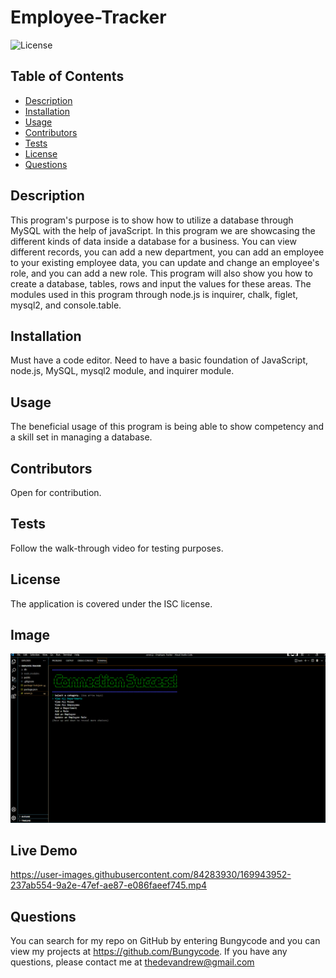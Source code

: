 # Employee-Tracker

  ![License](https://img.shields.io/badge/License-ISC-yellow)

  ## Table of Contents
  * [Description](#description)
  * [Installation](#installation)
  * [Usage](#usage)
  * [Contributors](#contributors)
  * [Tests](#tests)
  * [License](#license)
  * [Questions](#questions)
  
  ## Description 
  This program's purpose is to show how to utilize a database through MySQL with the help of javaScript. In this program we are showcasing the different kinds of data inside a database for a business. You can view different records, you can add a new department, you can add an employee to your existing employee data, you can update and change an employee's role, and you can add a new role. This program will also show you how to create a database, tables, rows and input the values for these areas. The modules used in this program through node.js is inquirer, chalk, figlet, mysql2, and console.table.
  
  ## Installation 
  Must have a code editor. Need to have a basic foundation of JavaScript, node.js, MySQL, mysql2 module, and inquirer module.

  ## Usage 
  The beneficial usage of this program is being able to show competency and a skill set in managing a database.

  ## Contributors
  Open for contribution.

  ## Tests
  Follow the walk-through video for testing purposes.

  ## License 
  The application is covered under the ISC license.

  ## Image
  ![This is an image of the Employee-Tracker program.](./public/images/Employee-Tracker.png)

  ## Live Demo
https://user-images.githubusercontent.com/84283930/169943952-237ab554-9a2e-47ef-ae87-e086faeef745.mp4

  ## Questions
  You can search for my repo on GitHub by entering Bungycode and you can view my projects at https://github.com/Bungycode. If you have any questions, please contact me at thedevandrew@gmail.com

